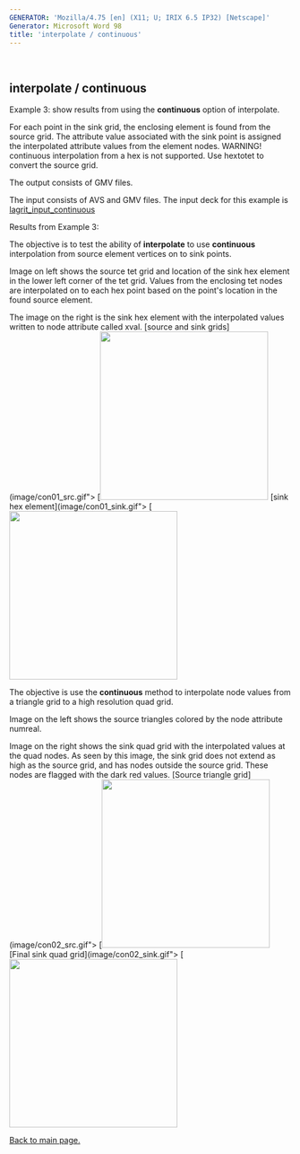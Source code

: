 ```yaml
---
GENERATOR: 'Mozilla/4.75 [en] (X11; U; IRIX 6.5 IP32) [Netscape]'
Generator: Microsoft Word 98
title: 'interpolate / continuous'
---
```


 

interpolate / continuous
------------------------





Example 3: show results from using the **continuous** option of
interpolate.




 For each point in the sink grid, the enclosing element is found from
 the source grid. The attribute value associated with the sink point is
 assigned the interpolated attribute values from the element nodes.
 WARNING! continuous interpolation from a hex is not supported. Use
 hextotet to convert the source grid.

 The output consists of GMV files.

 The input consists of AVS and GMV files. The input deck for this
 example is
 [lagrit\_input\_continuous](../lagrit_input_continuous)





Results from Example 3:




 The objective is to test the ability of **interpolate** to use
 **continuous** interpolation from source element vertices on to sink
 points.

 Image on left shows the source tet grid and location of the sink hex
 element in the lower left corner of the tet grid. Values from the
 enclosing tet nodes are interpolated on to each hex point based on the
 point's location in the found source element.

 The image on the right is the sink hex element with the interpolated
 values written to node attribute called xval.
[source and sink grids](image/con01_src.gif">
[<img height="300" width="300" src="https://lanl.github.io/LaGriT/assets/images/con01_src_TN.GIF)](image/con01_src.gif">
[sink hex element](image/con01_sink.gif">
[<img height="300" width="300" src="https://lanl.github.io/LaGriT/assets/images/con01_sink_TN.GIF)](image/con01_sink.gif">

 The objective is use the **continuous** method to interpolate node
 values from a triangle grid to a high resolution quad grid.

 Image on the left shows the source triangles colored by the node
 attribute numreal.

 Image on the right shows the sink quad grid with the interpolated
 values at the quad nodes. As seen by this image, the sink grid does
 not extend as high as the source grid, and has nodes outside the
 source grid. These nodes are flagged with the dark red values.
[Source triangle grid](image/con02_src.gif">
[<img height="300" width="300" src="https://lanl.github.io/LaGriT/assets/images/con02_src_TN.GIF)](image/con02_src.gif">
[Final sink quad grid](image/con02_sink.gif">
[<img height="300" width="300" src="https://lanl.github.io/LaGriT/assets/images/con02_sink_TN.GIF)](image/con02_sink.gif">








[Back to main page.](main_interpolate.md#DEMOS)



